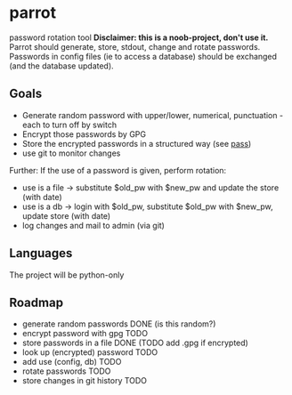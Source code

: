 parrot
======

password rotation tool
__Disclaimer: this is a noob-project, don't use it.__
Parrot should generate, store, stdout, change and rotate passwords. Passwords in config files (ie to access a database) should be exchanged (and the database updated).

Goals
-----

  *  Generate random password with upper/lower, numerical, punctuation - each to turn off by switch
  *  Encrypt those passwords by GPG
  *  Store the encrypted passwords in a structured way (see [pass](http://zx2c4.com/projects/password-store/))
  *  use git to monitor changes

Further: If the use of a password is given, perform rotation:

  *  use is a file -> substitute $old_pw with $new_pw and update the store (with date)
  *  use is a db -> login with $old_pw, substitute $old_pw with $new_pw, update store (with date)
  *  log changes and mail to admin (via git)

Languages
---------
The project will be python-only

Roadmap
-------
* generate random passwords    DONE (is this random?)
* encrypt password with gpg    TODO
* store passwords in a file    DONE (TODO add .gpg if encrypted)
* look up (encrypted) password TODO
* add use (config, db)         TODO
* rotate passwords             TODO
* store changes in git history TODO
